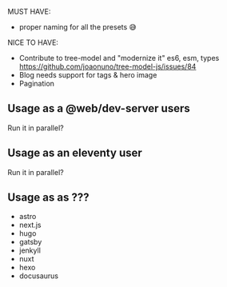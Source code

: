 MUST HAVE:

- proper naming for all the presets 😅

NICE TO HAVE:

- Contribute to tree-model and "modernize it" es6, esm, types https://github.com/joaonuno/tree-model-js/issues/84
- Blog needs support for tags & hero image
- Pagination

## Usage as a @web/dev-server users

Run it in parallel?

## Usage as an eleventy user

Run it in parallel?

## Usage as as ???

- astro
- next.js
- hugo
- gatsby
- jenkyll
- nuxt
- hexo
- docusaurus
